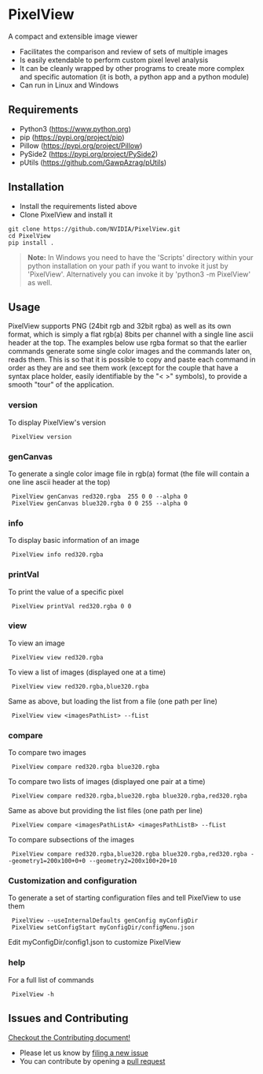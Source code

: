 # PixelView
A compact and extensible image viewer
* Facilitates the comparison and review of sets of multiple images
* Is easily extendable to perform custom pixel level analysis
* It can be cleanly wrapped by other programs to create more complex and specific automation (it is both, a python app and a python module)
* Can run in Linux and Windows


## Requirements
* Python3 (https://www.python.org)
* pip     (https://pypi.org/project/pip)
* Pillow  (https://pypi.org/project/Pillow)
* PySide2 (https://pypi.org/project/PySide2)
* pUtils  (https://github.com/GawpAzrag/pUtils)


## Installation
* Install the requirements listed above
* Clone PixelView and install it
```
git clone https://github.com/NVIDIA/PixelView.git
cd PixelView
pip install .
```
> **Note:** In Windows you need to have the 'Scripts' directory within your python installation on your path if you want to invoke it just by 'PixelView'. Alternatively you can invoke it by 'python3 -m PixelView' as well.


## Usage
PixelView supports PNG (24bit rgb and 32bit rgba) as well as its own format, which is simply a flat rgb(a) 8bits per channel with a single line ascii header at the top.
The examples below use rgba format so that the earlier commands generate some single color images and the commands later on, reads them. This is so that it is possible to copy and paste each command in order as they are and see them work (except for the couple that have a syntax place holder, easily identifiable by the "<  >" symbols), to provide a smooth "tour" of the application.

### version
To display PixelView's version
```
 PixelView version
```

### genCanvas
To generate a single color image file in rgb(a) format (the file will contain a one line ascii header at the top)
```
 PixelView genCanvas red320.rgba  255 0 0 --alpha 0
 PixelView genCanvas blue320.rgba 0 0 255 --alpha 0
```

### info
To display basic information of an image
```
 PixelView info red320.rgba
```

### printVal
To print the value of a specific pixel
```
 PixelView printVal red320.rgba 0 0
```

### view
To view an image
```
 PixelView view red320.rgba
```

To view a list of images (displayed one at a time)
```
 PixelView view red320.rgba,blue320.rgba
```
Same as above, but loading the list from a file (one path per line)
```
 PixelView view <imagesPathList> --fList
```

### compare
To compare two images
```
 PixelView compare red320.rgba blue320.rgba
```

To compare two lists of images (displayed one pair at a time)
```
 PixelView compare red320.rgba,blue320.rgba blue320.rgba,red320.rgba
```
Same as above but providing the list files (one path per line)
```
 PixelView compare <imagesPathListA> <imagesPathListB> --fList
```

To compare subsections of the images
```
 PixelView compare red320.rgba,blue320.rgba blue320.rgba,red320.rgba --geometry1=200x100+0+0 --geometry2=200x100+20+10
```

### Customization and configuration
 To generate a set of starting configuration files and tell PixelView to use them
```
 PixelView --useInternalDefaults genConfig myConfigDir
 PixelView setConfigStart myConfigDir/configMenu.json
```
 Edit myConfigDir/config1.json to customize PixelView

### help
 For a full list of commands
```
 PixelView -h
```


## Issues and Contributing
[Checkout the Contributing document!](CONTRIBUTING.md)
* Please let us know by [filing a new issue](http://github.com/NVIDIA/PixelView/issues/new)
* You can contribute by opening a [pull request](https://help.github.com/articles/using-pull-requests)
